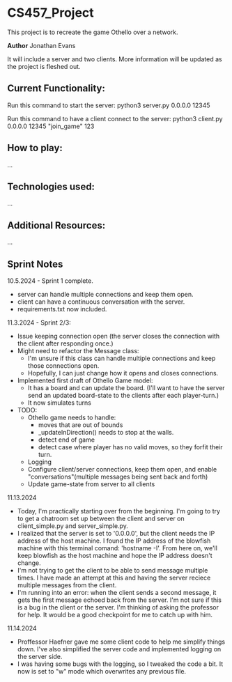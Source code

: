 # CS457_Project
This project is to recreate the game Othello over a network.

**Author**
Jonathan Evans

It will include a server and two clients. More information will be updated as the project 
is fleshed out.

## **Current Functionality:**
Run this command to start the server:
    python3 server.py 0.0.0.0 12345

Run this command to have a client connect to the server:
    python3 client.py 0.0.0.0 12345 "join_game" 123

## **How to play:**
...
## **Technologies used:**
...
## **Additional Resources:**
...

## **Sprint Notes**
10.5.2024 - Sprint 1 complete.
- server can handle multiple connections and keep them open.
- client can have a continuous conversation with the server.
- requirements.txt now included.

11.3.2024 - Sprint 2/3:
- Issue keeping connection open (the server closes the connection with the client after responding once.)
- Might need to refactor the Message class:
    - I'm unsure if this class can handle multiple connections and keep those connections open.
    - Hopefully, I can just change how it opens and closes connections.
- Implemented first draft of Othello Game model:
    - It has a board and can update the board. (I'll want to have the server send an updated board-state to the clients after each player-turn.)
    - It now simulates turns
- TODO:
    - Othello game needs to handle:
        - moves that are out of bounds
        - _updateInDirection() needs to stop at the walls.
        - detect end of game
        - detect case where player has no valid moves, so they forfit their turn.
    - Logging
    - Configure client/server connections, keep them open, and enable "conversations"(multiple messages being sent back and forth)
    - Update game-state from server to all clients

11.13.2024
- Today, I'm practically starting over from the beginning. I'm going to try to get a chatroom set up between the client and server on client_simple.py and server_simple.py.
- I realized that the server is set to '0.0.0.0', but the client needs the IP address of the host machine. I found the IP address of the blowfish machine with this terminal comand: 'hostname -I'. From here on, we'll keep blowfish as the host machine and hope the IP address doesn't change.
- I'm not trying to get the client to be able to send message multiple times. I have made an attempt at this and having the server reciece multiple messages from the client.
- I'm running into an error: when the client sends a second message, it gets the first message echoed back from the server. I'm not sure if this is a bug in the client or the server. I'm thinking of asking the professor for help. It would be a good checkpoint for me to catch up with him.

11.14.2024
- Proffessor Haefner gave me some client code to help me simplify things down. I've also simplified the server code and implemented logging on the server side.
- I was having some bugs with the logging, so I tweaked the code a bit. It now is set to "w" mode which overwrites any previous file.